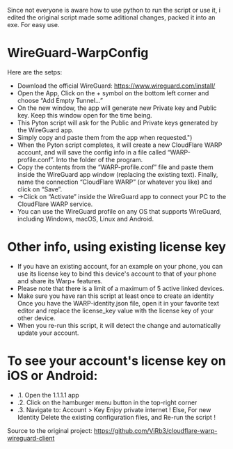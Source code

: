 Since not everyone is aware how to use python to run the script or use it, i edited the original script made some aditional changes, packed it into an exe. 
For easy use.
# WireGuard-WarpConfig
Here are the setps:
- Download the official WireGuard:
https://www.wireguard.com/install/
- Open the App, Click on the + symbol on the bottom left corner and choose “Add Empty Tunnel…”
- On the new window, the app will generate new Private key and Public key. Keep this window open for the time being.
- This Pyton script will ask for the Public and Private keys generated by the WireGuard app.
- Simply copy and paste them from the app when requested.")
- When the Pyton script completes, it will create a new CloudFlare WARP account,
and will save the config info in a file called “WARP-profile.conf”. Into the folder of the program.
- Copy the contents from the “WARP-profile.conf” file
and paste them inside the WireGuard app window (replacing the existing text).
Finally, name the connection “CloudFlare WARP” (or whatever you like) and click on “Save”.
- ->Click on “Activate” inside the WireGuard app to connect your PC to the CloudFlare WARP service.
- You can use the WireGuard profile on any OS that supports WireGuard, including Windows, macOS, Linux and Android.
# Other info, using existing license key
- If you have an existing account, for an example on your phone, you can use its license key to bind this device's account to that of your phone and share its Warp+ features.
- Please note that there is a limit of a maximum of 5 active linked devices.
- Make sure you have ran this script at least once to create an identity
Once you have the WARP-identity.json file, open it in your favorite text editor and replace the license_key value with the license key of your other device.
- When you re-run this script, it will detect the change and automatically update your account.
# To see your account's license key on iOS or Android:
- .1. Open the 1.1.1.1 app
- .2. Click on the hamburger menu button in the top-right corner
- .3. Navigate to: Account > Key
Enjoy private internet !
Else, For new Identity Delete the existing configuration files, and Re-run the script !

Source to the original project: https://github.com/ViRb3/cloudflare-warp-wireguard-client
